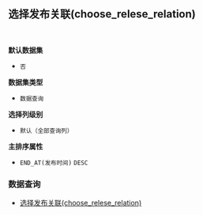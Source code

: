 ## 选择发布关联(choose_relese_relation) <!-- {docsify-ignore-all} -->



<br>
<p class="panel-title"><b>默认数据集</b></p>

* `否`

<p class="panel-title"><b>数据集类型</b></p>

* `数据查询`

<p class="panel-title"><b>选择列级别</b></p>

* `默认（全部查询列）`


<p class="panel-title"><b>主排序属性</b></p>

* `END_AT(发布时间)` `DESC`



### 数据查询
  * [选择发布关联(choose_relese_relation)](module/ProjMgmt/release/query/choose_relese_relation)
